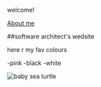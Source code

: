 welcome!

[About me](about)

##software architect's wedsite

here r my fav colours

-pink 
-black
-white

![baby sea turtle](https://img1.etsystatic.com/066/1/7093079/il_570xN.783622635_n9xk.jpg)


